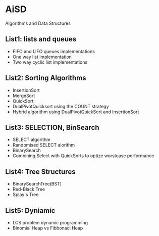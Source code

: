 # AiSD

Algorithms and Data Structures

## List1: lists and queues

* FIFO and LIFO queues implementations
* One way list implementation
* Two way cyclic list implementations

## List2: Sorting Algorithms

* InsertionSort
* MergeSort
* QuickSort
* DualPivotQuicksort using the COUNT strategy
* Hybrid algorithm using DualPivotQuickSort and InsertionSort

## List3: SELECTION, BinSearch

* SELECT algorithm
* Randomised SELECT alorithm
* BinarySearch
* Combining Select with QuickSorts to optize worstcase performance

## List4: Tree Structures

* BinarySearchTree(BST)
* Red-Black Tree
* Splay's Tree

## List5: Dyniamic

* LCS problem dynamic programming
* Binomial Heap vs Fibbonaci Heap

